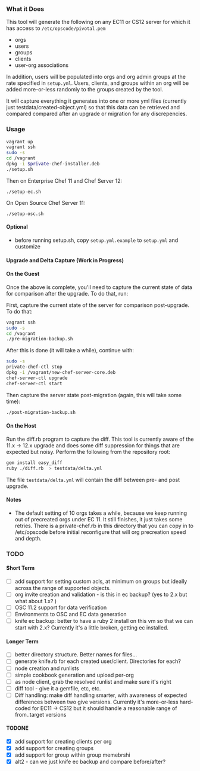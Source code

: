 ### What it Does

This tool will generate the following on any EC11 or CS12 server for which it has access to `/etc/opscode/pivotal.pem`
* orgs
* users
* groups
* clients
* user-org associations

In addition, users will be populated into orgs and org admin groups at the rate specified in `setup.yml`.  Users, clients, and groups within an org will be added more-or-less randomly to the groups created by the tool.

It will capture everything it generates into one or more yml files
(currently just testdata/created-object.yml) so that this data can be
retrieved and compared compared after an upgrade or migration for any discrepencies.

### Usage

```bash
vagrant up
vagrant ssh
sudo -s
cd /vagrant
dpkg -i $private-chef-installer.deb
./setup.sh
```

Then on Enterprise Chef 11 and Chef Server 12:

```
./setup-ec.sh
```

On Open Source Chef Server 11:

```
./setup-osc.sh
```

#### Optional

- before running setup.sh, copy `setup.yml.example` to `setup.yml` and customize

#### Upgrade and Delta Capture (Work in Progress)

#### On the Guest ####
Once the above is complete, you'll need to capture the current state of
data for comparison after the upgrade. To do that, run:

First, capture the current state of the server for comparison
post-upgrade. To do that:

```bash
vagrant ssh
sudo -s
cd /vagrant
./pre-migration-backup.sh
```

After this is done (it will take a while), continue with:

```bash
sudo -s
private-chef-ctl stop
dpkg -i /vagrant/new-chef-server-core.deb
chef-server-ctl upgrade
chef-server-ctl start
```

Then capture the server state post-migration (again, this will take some
time):

```bash
./post-migration-backup.sh
```

#### On the Host ####

Run the diff.rb program to capture the diff.  This tool is currently aware of
the 11.x -> 12.x upgrade and does some diff suppression for things that are expected but
noisy. Perform the following from the repository root:

```bash
gem install easy_diff
ruby ./diff.rb  > testdata/delta.yml
```

The file `testdata/delta.yml` will contain the diff between pre- and post
upgrade.

#### Notes

- The default setting of 10 orgs takes a while, because we keep running
  out of precreated orgs under EC 11.  It still finishes, it just takes
  some retries. There is a private-chef.rb in this directory that you
  can copy in to /etc/opscode before initial reconfigure that will
  org precreation speed and depth.

### TODO

#### Short Term
- [ ] add support for setting custom acls, at minimum on groups but
      ideally across the range of supported objects.
- [ ] org invite creation and validation - is this in ec backup? (yes to
      2.x but what about 1.x? )
- [ ] OSC 11.2 support for data verification
- [ ] Environments to OSC and EC data generation
- [ ] knife ec backup: better to have a ruby 2 install on this vm so
      that we can start with 2.x? Currently it's a little broken,
      getting ec installed.

#### Longer Term
- [ ] better directory structure. Better names for files...
- [ ] generate knife.rb for each created user/client. Directories for
  each?
- [ ] node creation and runlists
- [ ] simple cookbook generation and upload per-org
- [ ] as node client, grab the resolved runlist and make sure it's right
- [ ] diff tool - give it a gemfile, etc, etc.
- [ ] Diff handling: make diff handling smarter, with awareness of
  expected differences between two give versions.  Currently it's
  more-or-less hard-coded for EC11 -> CS12 but it should handle a
  reasonable range of from..target versions

#### TODONE
- [x] add support for creating clients per org
- [x] add support for creating groups
- [x] add support for group within group memebrshi
- [x] alt2 - can we just knife ec backup and compare before/after?
